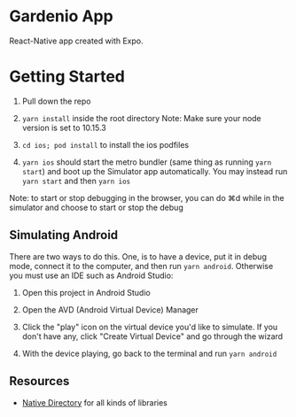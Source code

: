 # Gardenio App

React-Native app created with Expo.

# Getting Started

1. Pull down the repo

2. `yarn install` inside the root directory
    Note: Make sure your node version is set to 10.15.3

3. `cd ios; pod install` to install the ios podfiles

4. `yarn ios` should start the metro bundler (same thing as running `yarn start`) and boot up the Simulator app automatically. You may instead run `yarn start` and then `yarn ios`

Note: to start or stop debugging in the browser, you can do ⌘d while in the simulator and choose to start or stop the debug

## Simulating Android

There are two ways to do this. One, is to have a device, put it in debug mode, connect it to the computer, and then run `yarn android`. Otherwise you must use an IDE such as Android Studio:

1. Open this project in Android Studio

2. Open the AVD (Android Virtual Device) Manager

3. Click the "play" icon on the virtual device you'd like to simulate. If you don't have any, click "Create Virtual Device" and go through the wizard

4. With the device playing, go back to the terminal and run `yarn android`

## Resources

* [Native Directory](https://www.native.directory/) for all kinds of libraries
